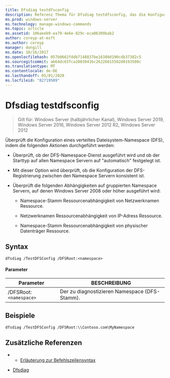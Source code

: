 ```yaml
---
title: Dfsdiag testdfsconfig
description: Referenz Thema für Dfsdiag testdfsconfig, das die Konfiguration eines verteiltes Dateisystem-Namespace (DFS) prüft.
ms.prod: windows-server
ms.technology: manage-windows-commands
ms.topic: article
ms.assetid: 106aeeb9-ea79-4e6e-829c-eca06309bab2
author: coreyp-at-msft
ms.author: coreyp
manager: dongill
ms.date: 10/16/2017
ms.openlocfilehash: 057b0662fddb7148837be16380d190cdb37382c5
ms.sourcegitcommit: ab64dc83fca28039416c26226815502d0193500c
ms.translationtype: MT
ms.contentlocale: de-DE
ms.lasthandoff: 05/01/2020
ms.locfileid: "82719589"
---
```

# <a name="dfsdiag-testdfsconfig"></a>Dfsdiag testdfsconfig

> Gilt für: Windows Server (halbjährlicher Kanal), Windows Server 2019, Windows Server 2016, Windows Server 2012 R2, Windows Server 2012

Überprüft die Konfiguration eines verteiltes Dateisystem-Namespace (DFS), indem die folgenden Aktionen durchgeführt werden:  
  
-   Überprüft, ob der DFS-Namespace-Dienst ausgeführt wird und ob der Starttyp auf allen Namespace Servern auf "automatisch" festgelegt ist.  
  
-   Mit dieser Option wird überprüft, ob die Konfiguration der DFS-Registrierung zwischen den Namespace Servern konsistent ist.  
  
-   Überprüft die folgenden Abhängigkeiten auf gruppierten Namespace Servern, auf denen Windows Server 2008 oder höher ausgeführt wird:  
  
    -   Namespace-Stamm Ressourcenabhängigkeit von Netzwerknamen Ressource.  
  
    -   Netzwerknamen Ressourcenabhängigkeit von IP-Adress Ressource.  
  
    -   Namespace-Stamm Ressourcenabhängigkeit von physischer Datenträger Ressource.

## <a name="syntax"></a>Syntax  
  
```  
dfsdiag /TestDFSConfig /DFSRoot:<namespace>  
```  
  
#### <a name="parameters"></a>Parameter  
  
|       Parameter       |               BESCHREIBUNG               |
|-----------------------|-----------------------------------------|
| /DFSRoot:`<namespace>` | Der zu diagnostizieren Namespace (DFS-Stamm). |
  
## <a name="examples"></a>Beispiele  
  
```  
dfsdiag /TestDFSConfig /DFSRoot:\\Contoso.com\MyNamespace  
```  
  
## <a name="additional-references"></a>Zusätzliche Referenzen  
  
-   - [Erläuterung zur Befehlszeilensyntax](command-line-syntax-key.md)  
  
-   [Dfsdiag](dfsdiag.md)  
  

